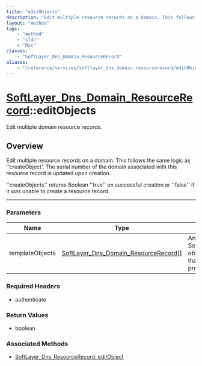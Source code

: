 ```yaml
---
title: "editObjects"
description: "Edit multiple resource records on a domain. This follows the same logic as ''createObject'. The serial number of the dom... "
layout: "method"
tags:
    - "method"
    - "sldn"
    - "Dns"
classes:
    - "SoftLayer_Dns_Domain_ResourceRecord"
aliases:
    - "/reference/services/softlayer_dns_domain_resourcerecord/editObjects"
---
```

# [SoftLayer_Dns_Domain_ResourceRecord](/reference/services/SoftLayer_Dns_Domain_ResourceRecord)::editObjects

Edit multiple domain resource records.


## Overview 
Edit multiple resource records on a domain. This follows the same logic as ''createObject'. The serial number of the domain associated with this resource record is updated upon creation. 

''createObjects'' returns Boolean ''true'' on successful creation or ''false'' if it was unable to create a resource record. 

-----

### Parameters 
|Name | Type | Description |
| --- | --- | --- |
|templateObjects| <a href='/reference/datatypes/SoftLayer_Dns_Domain_ResourceRecord'>SoftLayer_Dns_Domain_ResourceRecord[] </a>| An array of skeleton SoftLayer_Dns_Domain_ResourceRecord objects with only the properties defined that you wish to change. Unchanged properties are left alone.|


### Required Headers
* authenticate


### Return Values
* boolean


### Associated Methods

*  [SoftLayer_Dns_ResourceRecord::editObject](/reference/services/SoftLayer_Dns_ResourceRecord/editObject )




